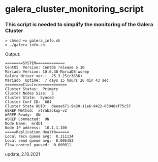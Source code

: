# galera_cluster_monitoring_script

### This script is needed to simplify the monitoring of the Galera Cluster

    > chmod +x galera_info.sh
    > ./galera_info.sh

Output:
```
========SYSTEM=============
CentOS  Version: CentOS release 6.10
Mariadb Version: 10.0.38-MariaDB-wsrep
Galera driver ver.:  25.3.25(r3836)
Mariadb  Uptime:  7 days 15 hours 26 min 43 sec
========Cluster=============
Cluster Status:  Primary
Cluster Nodes Size:  3
Cluster State:  Synced
Cluster Conf ID:  684
Cluster State UUID:  daeae671-9a80-11e6-9422-03040af75c57
WSREP Method:  xtrabackup-v2
WSREP Ready:  ON
WSREP Connected:  ON
Node Name:  mrdb1
Node IP address:  10.1.1.100
=====Replication Health======
Local recv queue avg:  0.111134
Local send queue avg:  0.006453
Flow control paused:  0.000011
```
update_2.10.2021

